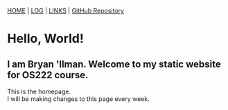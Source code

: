 [HOME](.) | [LOG](TXT/mylog.txt) | [LINKS](LINKS/) |  [GitHub Repository](https://github.com/bryan-ilman/os222/)

# Hello, World!

## I am Bryan 'Ilman. Welcome to my static website for OS222 course.

This is the homepage.<br>
I will be making changes to this page every week.<br>
<br>
